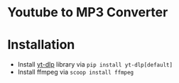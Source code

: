 # Youtube to MP3 Converter

# Installation
* Install [yt-dlp](https://github.com/yt-dlp/yt-dlp) library via `pip install yt-dlp[default]`
* Install ffmpeg via `scoop install ffmpeg`